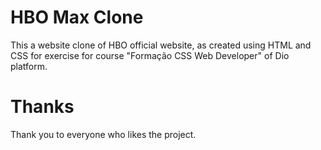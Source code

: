 # HBO Max Clone

This a website clone of HBO official website, as created  using HTML and CSS for exercise for course "Formação CSS Web Developer" of Dio platform.

# Thanks

Thank you to everyone who likes the project.